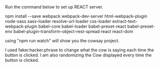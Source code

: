 Run the command below to set up REACT server.

npm install --save webpack webpack-dev-server html-webpack-plugin node-sass sass-loader  resolve-url-loader css-loader extract-text-webpack-plugin babel-core babel-loader babel-preset-react babel-preset-env babel-plugin-transform-object-rest-spread react react-dom

using "npm run watch" will show you the cowsay project.

I used faker.hacker.phrase to change what the cow is saying each time the button is clicked. I am also randomizing the Cow displayed every time the button is clicked. 
